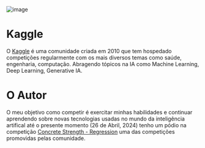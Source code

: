 ![image](https://github.com/CllsPy/Kaggle_Competition_Scripts/assets/96326019/0631a217-2324-4c8a-9d7b-2a6654456072)

# Kaggle
O [Kaggle](https://www.kaggle.com/carloscll) é uma comunidade criada em 2010 que tem hospedado competições regularmente com os mais diversos temas como saúde, engenharia, computação. Abragendo tópicos na IA como Machine Learning, Deep Learning, Generative IA.

# O Autor
O meu objetivo como competir é exercitar minhas habilidades e continuar aprendendo sobre novas tecnologias usadas no mundo da inteligência artifical até o presente momento (26 de Abril, 2024) tenho um pódio na competição [Concrete Strength - Regression](https://www.kaggle.com/competitions/concrete-strength-regression) uma das competições promovidas pelas comunidade.
